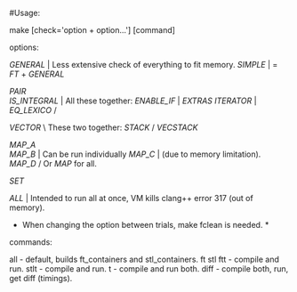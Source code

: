 #Usage:

make [check='option + option...'] [command]

options:

_GENERAL_ | Less extensive check of everything to fit memory.
_SIMPLE_  | = _FT_ + _GENERAL_

_PAIR_        \
_IS_INTEGRAL_ | All these together:
_ENABLE_IF_   | _EXTRAS_
_ITERATOR_    |
_EQ_LEXICO_   /

_VECTOR_ \ These two together:
_STACK_  / _VECSTACK_

_MAP_A_ \
_MAP_B_ | Can be run individually
_MAP_C_ | (due to memory limitation).
_MAP_D_ / Or _MAP_ for all.

_SET_ 

_ALL_ | Intended to run all at once, VM kills clang++ error 317 (out of memory).

* When changing the option between trials, make fclean is needed. *

commands:

all - default, builds ft_containers and stl_containers. 
ft
stl
ftt - compile and run.
stlt - compile and run.
t - compile and run both.
diff - compile both, run, get diff (timings).
